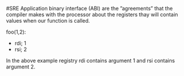 #SRE 
Application binary interface (ABI) are the ”agreements” that the compiler makes with the processor about the registers thay will contain values when our function is called.

foo(1,2):
- rdi; 1
- rsi; 2

In the above example registry rdi contains argument 1 and rsi contains argument 2.